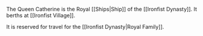 The Queen Catherine is the Royal [[Ships|Ship]] of the [[Ironfist Dynasty]]. It berths at [[Ironfist Village]].

It is reserved for travel for the [[Ironfist Dynasty|Royal Family]].

